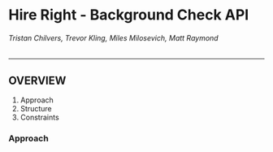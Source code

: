 # Hire Right - Background Check API

###### Tristan Chilvers, Trevor Kling, Miles Milosevich, Matt Raymond
---
## OVERVIEW
1. Approach
2. Structure
3. Constraints

### Approach

